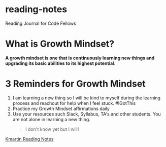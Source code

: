 # reading-notes
Reading Journal for Code Fellows 
# What is Growth Mindset? 
**A growth mindset is one that is continuously learning new things and upgrading its basic abilities to its highest potential**. 
# 3 Reminders for Growth Mindset 
1. I am learning a new thing so I will be kind to myself during the learning process and reachout for help when I feel stuck. #IGotThis
2. Practice my Growth Mindset affirmations daily
3. Use your resources such Slack, Syllabus, TA's and other students. You are not alone in learning a new thing.
   > I don't know yet but I will!


[Kmartin Reading Notes](https://github.com/Kmartin30)


